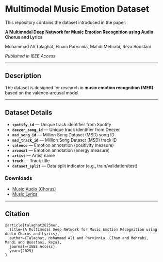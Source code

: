 # Multimodal Music Emotion Dataset

This repository contains the dataset introduced in the paper:

**A Multimodal Deep Network for Music Emotion Recognition using Audio Chorus and Lyrics**

Mohammad Ali Talaghat, Elham Parvinnia, Mahdi Mehrabi, Reza Boostani

*Published in IEEE Access*

---

## Description

The dataset is designed for research in **music emotion recognition (MER)** based on the valence-arousal model.

---

## Dataset Details

* **`spotify_id`** — Unique track identifier from Spotify
* **`deezer_song_id`** — Unique track identifier from Deezer
* **`msd_song_id`** — Million Song Dataset (MSD) song ID
* **`msd_track_id`** — Million Song Dataset (MSD) track ID
* **`valence`** — Emotion annotation (positivity measure)
* **`arousal`** — Emotion annotation (energy measure)
* **`artist`** — Artist name
* **`track`** — Track title
* **`dataset_split`** — Data split indicator (e.g., train/validation/test)

### Downloads

* [Music Audio (Chorus)](https://ali.talaghat.ir/files/mmed-audio-chorus.zip)
* [Music Lyrics](https://ali.talaghat.ir/files/mmed-lyrics.zip)

---

## Citation

```
@article{talaghat2025mer,
  title={A Multimodal Deep Network for Music Emotion Recognition using Audio Chorus and Lyrics},
  author={Talaghat, Mohammad Ali and Parvinnia, Elham and Mehrabi, Mahdi and Boostani, Reza},
  journal={IEEE Access},
  year={2025}
}
```
